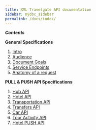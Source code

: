 ```yaml
---
title: XML Travelgate API documentation
sidebar: mydoc_sidebar
permalink: /docs/index/
---
```



___Contents___ 

**General Specifications** 

1. [Intro](/docs/intro/)
2. [Audience](/docs/audience/)
3. [Document Goals](/docs/documents-goals/)
4. [Service Endpoints](/docs/service-endpoints/)
5. [Anatomy of a request](/docs/anatomy-request/)


**PULL & PUSH API Specifications**

1. [Hub API](/docs/hub/index)
2. [Hotel API](/docs/hotel/index)
3. [Transportation API](/docs/transportation/index)
4. [Transfers API](/docs/transfers/index)
5. [Car API](/docs/car/index) 
6. [Tour Activity API](/docs/activities/index)
7. [Hotel PUSH API](/docs/hotel-push/index)
